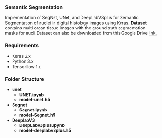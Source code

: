 ### Semantic Segmentation
Implementation of SegNet, UNet, and DeepLabV3plus for Semantic Segmentation of nuclei in digital histology images using Keras. [**Dataset**](https://monuseg.grand-challenge.org/Data/) contains multi organ tissue images with the ground truth segmentation masks for nucli.Dataset can also be downloaded from this Google Drive [link.](https://drive.google.com/open?id=1jeenIeQpt3F1jNeHDelFaVKrnwyk5ewP)
### Requirements
* Keras 2.x
* Python 3.x
* Tensorflow 1.x
### Folder Structure
- __unet__
  - __UNET.ipynb__
  - __model-unet.h5__
- __Segnet__
  - __Segnet.ipynb__
  - __model-Segnet.h5__
- __DeeplabV3__
  - __DeepLabv3plus.ipynb__
  - __model-deeplabv3plus.h5__
